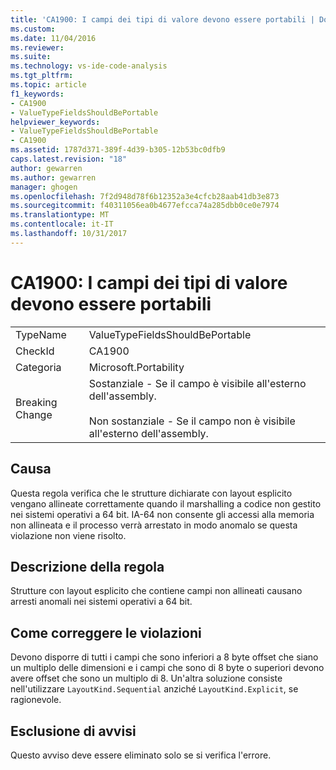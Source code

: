 ```yaml
---
title: 'CA1900: I campi dei tipi di valore devono essere portabili | Documenti Microsoft'
ms.custom: 
ms.date: 11/04/2016
ms.reviewer: 
ms.suite: 
ms.technology: vs-ide-code-analysis
ms.tgt_pltfrm: 
ms.topic: article
f1_keywords:
- CA1900
- ValueTypeFieldsShouldBePortable
helpviewer_keywords:
- ValueTypeFieldsShouldBePortable
- CA1900
ms.assetid: 1787d371-389f-4d39-b305-12b53bc0dfb9
caps.latest.revision: "18"
author: gewarren
ms.author: gewarren
manager: ghogen
ms.openlocfilehash: 7f2d948d78f6b12352a3e4cfcb28aab41db3e873
ms.sourcegitcommit: f40311056ea0b4677efcca74a285dbb0ce0e7974
ms.translationtype: MT
ms.contentlocale: it-IT
ms.lasthandoff: 10/31/2017
---
```

# <a name="ca1900-value-type-fields-should-be-portable"></a>CA1900: I campi dei tipi di valore devono essere portabili
|||  
|-|-|  
|TypeName|ValueTypeFieldsShouldBePortable|  
|CheckId|CA1900|  
|Categoria|Microsoft.Portability|  
|Breaking Change|Sostanziale - Se il campo è visibile all'esterno dell'assembly.<br /><br /> Non sostanziale - Se il campo non è visibile all'esterno dell'assembly.|  
  
## <a name="cause"></a>Causa  
 Questa regola verifica che le strutture dichiarate con layout esplicito vengano allineate correttamente quando il marshalling a codice non gestito nei sistemi operativi a 64 bit. IA-64 non consente gli accessi alla memoria non allineata e il processo verrà arrestato in modo anomalo se questa violazione non viene risolto.  
  
## <a name="rule-description"></a>Descrizione della regola  
 Strutture con layout esplicito che contiene campi non allineati causano arresti anomali nei sistemi operativi a 64 bit.  
  
## <a name="how-to-fix-violations"></a>Come correggere le violazioni  
 Devono disporre di tutti i campi che sono inferiori a 8 byte offset che siano un multiplo delle dimensioni e i campi che sono di 8 byte o superiori devono avere offset che sono un multiplo di 8. Un'altra soluzione consiste nell'utilizzare `LayoutKind.Sequential` anziché `LayoutKind.Explicit`, se ragionevole.  
  
## <a name="when-to-suppress-warnings"></a>Esclusione di avvisi  
 Questo avviso deve essere eliminato solo se si verifica l'errore.